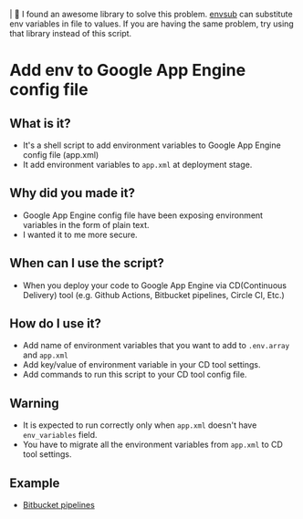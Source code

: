 | 🚨 I found an awesome library to solve this problem. [envsub](https://github.com/danday74/envsub) can substitute env variables in file to values. If you are having the same problem, try using that library instead of this script.

# Add env to Google App Engine config file

## What is it?

- It's a shell script to add environment variables to Google App Engine config file (app.xml)
- It add environment variables to `app.xml` at deployment stage.

## Why did you made it?

- Google App Engine config file have been exposing environment variables in the form of plain text.
- I wanted it to me more secure.

## When can I use the script?

- When you deploy your code to Google App Engine via CD(Continuous Delivery) tool (e.g. Github Actions, Bitbucket pipelines, Circle CI, Etc.)

## How do I use it?

- Add name of environment variables that you want to add to `.env.array` and `app.xml`
- Add key/value of environment variable in your CD tool settings.
- Add commands to run this script to your CD tool config file.

## Warning

- It is expected to run correctly only when `app.xml` doesn't have `env_variables` field.
- You have to migrate all the environment variables from `app.xml` to CD tool settings.

## Example
- [Bitbucket pipelines](./bitbucket-pipelines.yml)
